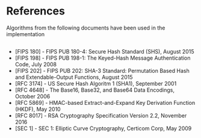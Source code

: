 # References

Algorithms from the following documents have been used in the implementation

## 

* [FIPS 180] - FIPS PUB 180-4: Secure Hash Standard (SHS), August 2015
* [FIPS 198] - FIPS PUB 198-1: The Keyed-Hash Message Authentication Code, July 2008
* [FIPS 202] - FIPS PUB 202: SHA-3 Standard: Permutation Based Hash and Extendable-Output Functions, August 2015
* [RFC 3174] - US Secure Hash Algoritm 1 (SHA1), September 2001
* [RFC 4648] - The Base16, Base32, and Base64 Data Encodings, October 2006
* [RFC 5869] - HMAC-based Extract-and-Expand Key Derivation Function (HKDF), May 2010
* [RFC 8017] - RSA Cryptography Specification Version 2.2, November 2016
* [SEC 1]    - SEC 1: Elliptic Curve Cryptography, Certicom Corp, May 2009

